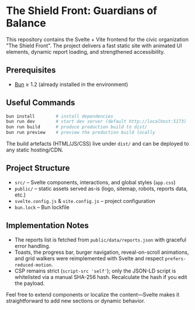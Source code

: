 # The Shield Front: Guardians of Balance

This repository contains the Svelte + Vite frontend for the civic organization "The Shield Front". The project delivers a fast static site with animated UI elements, dynamic report loading, and strengthened accessibility.

## Prerequisites

- [Bun](https://bun.sh/) ≥ 1.2 (already installed in the environment)

## Useful Commands

```bash
bun install        # install dependencies
bun run dev        # start dev server (default http://localhost:5173)
bun run build      # produce production build to dist/
bun run preview    # preview the production build locally
```

The build artefacts (HTML/JS/CSS) live under `dist/` and can be deployed to any static hosting/CDN.

## Project Structure

- `src/` – Svelte components, interactions, and global styles (`app.css`)
- `public/` – static assets served as-is (logo, sitemap, robots, reports data, etc.)
- `svelte.config.js` & `vite.config.js` – project configuration
- `bun.lock` – Bun lockfile

## Implementation Notes

- The reports list is fetched from `public/data/reports.json` with graceful error handling.
- Toasts, the progress bar, burger navigation, reveal-on-scroll animations, and grid walkers were reimplemented with Svelte and respect `prefers-reduced-motion`.
- CSP remains strict (`script-src 'self'`); only the JSON-LD script is whitelisted via a manual SHA-256 hash. Recalculate the hash if you edit the payload.

Feel free to extend components or localize the content—Svelte makes it straightforward to add new sections or dynamic behavior.
